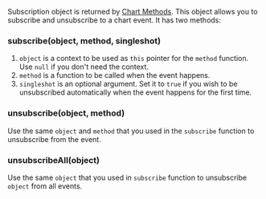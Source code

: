 Subscription object is returned by [Chart Methods](wiki/charting_library/Chart-Methods.md). This object allows you to subscribe and unsubscribe to a chart event. It has two methods:

### subscribe(object, method, singleshot)

1. `object` is a context to be used as `this` pointer for the `method` function. Use `null` if you don't need the context.
1. `method` is a function to be called when the event happens.
1. `singleshot` is an optional argument. Set it to `true` if you wish to be unsubscribed automatically when the event happens for the first time.

### unsubscribe(object, method)

Use the same `object` and `method` that you used in the `subscribe` function to unsubscribe from the event.

### unsubscribeAll(object)

Use the same `object` that you used in `subscribe` function to unsubscribe `object` from all events.
